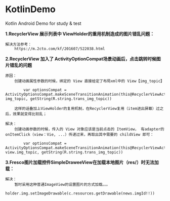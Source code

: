 # KotlinDemo
Kotlin Android Demo for study &amp; test


**1.RecyclerView 展示列表中 ViewHolder的重用机制造成的图片错乱问题：**
    
    解决方法参考：
        https://m.2cto.com/kf/201607/522038.html
    
    
**2.RecyclerView 加入了 ActivityOptionCompat场景动画后，点击跳转时候图片错乱的问题**  

    原因：                      
        创建动画属性参数的时候，绑定的 View 直接给定了布局xml中的 View【img_topic】
        
            var optionsCompat = ActivityOptionsCompat.makeSceneTransitionAnimation(this@RecyclerViewActivity, img_topic, getString(R.string.trans_img_topic))
        
        这样的话叠加上ViewHolder的复用机制，在RecyclerView复用（item进出屏幕）过之后，效果就变得比较乱；
        
    解决：
        创建动画参数的时候，传入的 View 对象应该是当前点击的 ItemView， 有adapter的 onItemClick（view：Vie, ...）传递过来，再取出其中需要的 childView 即可：
        
            var optionsCompat = ActivityOptionsCompat.makeSceneTransitionAnimation(this@RecyclerViewActivity, view.img_topic, getString(R.string.trans_img_topic))

**3.Fresco图片加载控件SimpleDraweeView在加载本地图片（res/）时无法加载：**
    
    解决：
        暂时采用这种普通ImageView的设置图片的方式加载。。。
            holder.img.setImageDrawable(c.resources.getDrawable(news.imgId!!))        
        
